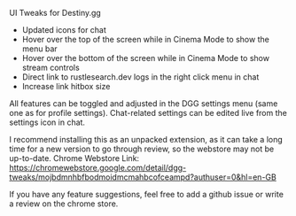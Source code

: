 UI Tweaks for Destiny.gg

- Updated icons for chat
- Hover over the top of the screen while in Cinema Mode to show the menu bar
- Hover over the bottom of the screen while in Cinema Mode to show stream controls
- Direct link to rustlesearch.dev logs in the right click menu in chat
- Increase link hitbox size

All features can be toggled and adjusted in the DGG settings menu (same one as for profile settings).
Chat-related settings can be edited live from the settings icon in chat.

I recommend installing this as an unpacked extension, as it can take a long time for a new version to go through review, so the webstore may not be up-to-date.
Chrome Webstore Link: https://chromewebstore.google.com/detail/dgg-tweaks/mojbdmnhbfbodmoidmcmahbcofceampd?authuser=0&hl=en-GB

If you have any feature suggestions, feel free to add a github issue or write a review on the chrome store.
